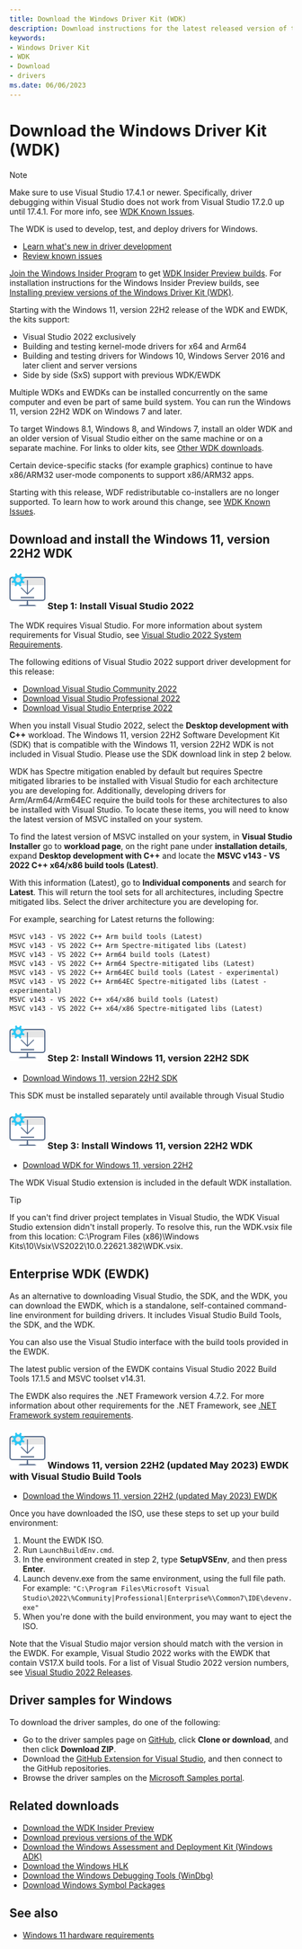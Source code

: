 ```yaml
---
title: Download the Windows Driver Kit (WDK)
description: Download instructions for the latest released version of the Windows Driver Kit (WDK)
keywords:
- Windows Driver Kit
- WDK
- Download
- drivers
ms.date: 06/06/2023
---
```


# Download the Windows Driver Kit (WDK)

> [!NOTE]
> Make sure to use Visual Studio 17.4.1 or newer.  Specifically, driver debugging within Visual Studio does not work from Visual Studio 17.2.0 up until 17.4.1. For more info, see [WDK Known Issues](./wdk-known-issues.md).

The WDK is used to develop, test, and deploy drivers for Windows.

* [Learn what's new in driver development](./what-s-new-in-driver-development.md)
* [Review known issues](./wdk-known-issues.md)

[Join the Windows Insider Program](https://insider.windows.com/) to get [WDK Insider Preview builds](https://aka.ms/wipwdk). For installation instructions for the Windows Insider Preview builds, see [Installing preview versions of the Windows Driver Kit (WDK)](./installing-preview-versions-wdk.md).

Starting with the Windows 11, version 22H2 release of the WDK and EWDK, the kits support:

* Visual Studio 2022 exclusively
* Building and testing kernel-mode drivers for x64 and Arm64
* Building and testing drivers for Windows 10, Windows Server 2016 and later client and server versions
* Side by side (SxS) support with previous WDK/EWDK

Multiple WDKs and EWDKs can be installed concurrently on the same computer and even be part of same build system. You can run the Windows 11, version 22H2 WDK on Windows 7 and later.

To target Windows 8.1, Windows 8, and Windows 7, install an older WDK and an older version of Visual Studio either on the same machine or on a separate machine. For links to older kits, see [Other WDK downloads](./other-wdk-downloads.md).

Certain device-specific stacks (for example graphics) continue to have x86/ARM32 user-mode components to support x86/ARM32 apps.

Starting with this release, WDF redistributable co-installers are no longer supported. To learn how to work around this change, see [WDK Known Issues](./wdk-known-issues.md).

## Download and install the Windows 11, version 22H2 WDK

### ![download icon.](images/download-install.png) Step 1: Install Visual Studio 2022

The WDK requires Visual Studio. For more information about system requirements for Visual Studio, see [Visual Studio 2022 System Requirements](/visualstudio/releases/2022/system-requirements).

The following editions of Visual Studio 2022 support driver development for this release:

* [Download Visual Studio Community 2022](https://visualstudio.microsoft.com/thank-you-downloading-visual-studio/?sku=Community&rel=17)
* [Download Visual Studio Professional 2022](https://visualstudio.microsoft.com/thank-you-downloading-visual-studio/?sku=Professional&rel=17)
* [Download Visual Studio Enterprise 2022](https://visualstudio.microsoft.com/thank-you-downloading-visual-studio/?sku=Enterprise&rel=17)

When you install Visual Studio 2022, select the **Desktop development with C++** workload. The Windows 11, version 22H2 Software Development Kit (SDK) that is compatible with the Windows 11, version 22H2 WDK is not included in Visual Studio. Please use the SDK download link in step 2 below.

WDK has Spectre mitigation enabled by default but requires Spectre mitigated libraries to be installed with Visual Studio for each architecture you are developing for. Additionally, developing drivers for Arm/Arm64/Arm64EC require the build tools for these architectures to also be installed with Visual Studio. To locate these items, you will need to know the latest version of MSVC installed on your system.

To find the latest version of MSVC installed on your system, in **Visual Studio Installer** go to **workload page**, on the right pane under **installation details**, expand **Desktop development with C++** and locate the **MSVC v143 - VS 2022 C++ x64/x86 build tools (Latest)**.

With this information (Latest), go to **Individual components** and search for **Latest**. This will return the tool sets for all architectures, including Spectre mitigated libs. Select the driver architecture you are developing for. 

For example, searching for Latest returns the following:

```console
MSVC v143 - VS 2022 C++ Arm build tools (Latest)
MSVC v143 - VS 2022 C++ Arm Spectre-mitigated libs (Latest)
MSVC v143 - VS 2022 C++ Arm64 build tools (Latest)
MSVC v143 - VS 2022 C++ Arm64 Spectre-mitigated libs (Latest)
MSVC v143 - VS 2022 C++ Arm64EC build tools (Latest - experimental)
MSVC v143 - VS 2022 C++ Arm64EC Spectre-mitigated libs (Latest - experimental)
MSVC v143 - VS 2022 C++ x64/x86 build tools (Latest)
MSVC v143 - VS 2022 C++ x64/x86 Spectre-mitigated libs (Latest)
```

### ![download icon.](images/download-install.png) Step 2: Install Windows 11, version 22H2 SDK

* [Download Windows 11, version 22H2 SDK](https://developer.microsoft.com/en-us/windows/downloads/windows-sdk/)

This SDK must be installed separately until available through Visual Studio

### ![download icon.](images/download-install.png) Step 3: Install Windows 11, version 22H2 WDK

* [Download WDK for Windows 11, version 22H2 ](https://go.microsoft.com/fwlink/?linkid=2196230)

The WDK Visual Studio extension is included in the default WDK installation.

> [!TIP]
> If you can't find driver project templates in Visual Studio, the WDK Visual Studio extension didn't install properly. To resolve this, run the WDK.vsix file from this location: C:\Program Files (x86)\Windows Kits\10\Vsix\VS2022\10.0.22621.382\WDK.vsix.

## Enterprise WDK (EWDK)

As an alternative to downloading Visual Studio, the SDK, and the WDK, you can download the EWDK, which is a standalone, self-contained command-line environment for building drivers. It includes Visual Studio Build Tools, the SDK, and the WDK.

You can also use the Visual Studio interface with the build tools provided in the EWDK.

The latest public version of the EWDK contains Visual Studio 2022 Build Tools 17.1.5 and MSVC toolset v14.31.

The EWDK also requires the .NET Framework version 4.7.2. For more information about other requirements for the .NET Framework, see [.NET Framework system requirements](/dotnet/framework/get-started/system-requirements).

### ![download icon.](images/download-install.png) Windows 11, version 22H2 (updated May 2023) EWDK with Visual Studio Build Tools

* [Download the Windows 11, version 22H2 (updated May 2023) EWDK](/legal/windows/hardware/enterprise-wdk-license-2022)

Once you have downloaded the ISO, use these steps to set up your build environment:

1. Mount the EWDK ISO.
2. Run `LaunchBuildEnv.cmd`.
3. In the environment created in step 2, type **SetupVSEnv**, and then press **Enter**.
4. Launch devenv.exe from the same environment, using the full file path. For example: `"C:\Program Files\Microsoft Visual Studio\2022\%Community|Professional|Enterprise%\Common7\IDE\devenv.exe"`
5. When you're done with the build environment, you may want to eject the ISO.

Note that the Visual Studio major version should match with the version in the EWDK. For example, Visual Studio 2022 works with the EWDK that contain VS17.X build tools. For a list of Visual Studio 2022 version numbers, see [Visual Studio 2022 Releases](/visualstudio/releases/2022/release-history).

## Driver samples for Windows

To download the driver samples, do one of the following:

* Go to the driver samples page on [GitHub](https://github.com/Microsoft/Windows-driver-samples), click **Clone or download**, and then click **Download ZIP**.
* Download the [GitHub Extension for Visual Studio](https://visualstudio.github.com/), and then connect to the GitHub repositories.
* Browse the driver samples on the [Microsoft Samples portal](/samples/browse/?products=windows-wdk).

## Related downloads

* [Download the WDK Insider Preview](https://www.microsoft.com/software-download/windowsinsiderpreviewWDK)
* [Download previous versions of the WDK](other-wdk-downloads.md)
* [Download the Windows Assessment and Deployment Kit (Windows ADK)](/windows-hardware/get-started/adk-install)
* [Download the Windows HLK](/windows-hardware/test/hlk/windows-hardware-lab-kit)
* [Download the Windows Debugging Tools (WinDbg)](./debugger/debugger-download-tools.md)
* [Download Windows Symbol Packages](./debugger/debugger-download-symbols.md)

## See also

* [Windows 11 hardware requirements](/windows/whats-new/windows-11-requirements)
